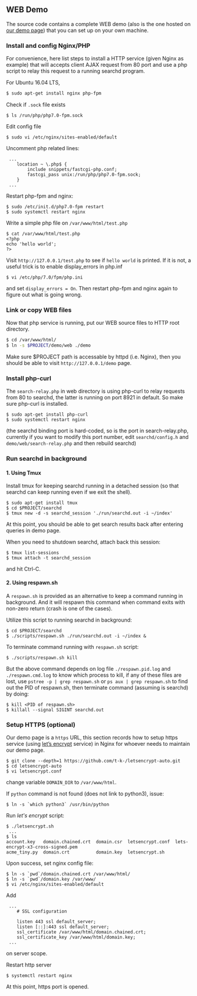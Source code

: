 ## WEB Demo
The source code contains a complete WEB demo (also is the one
hosted on [our demo page](https://approach0.xyz/demo/)) that
you can set up on your own machine.

### Install and config Nginx/PHP
For convenience, here list steps to install a HTTP service
(given Nginx as example) that will accepts client AJAX request
from 80 port and use a php script to relay this request to
a running searchd program.

For Ubuntu 16.04 LTS,
```sh
$ sudo apt-get install nginx php-fpm
```

Check if `.sock` file exists
```
$ ls /run/php/php7.0-fpm.sock
```

Edit config file
```
$ sudo vi /etc/nginx/sites-enabled/default
```

Uncomment php related lines:
```
 ...
	location ~ \.php$ {
		include snippets/fastcgi-php.conf;
		fastcgi_pass unix:/run/php/php7.0-fpm.sock;
	}
 ...
```

Restart php-fpm and nginx:
```
$ sudo /etc/init.d/php7.0-fpm restart
$ sudo systemctl restart nginx
```

Write a simple php file on `/var/www/html/test.php`
```
$ cat /var/www/html/test.php
<?php
echo 'hello world';
?>
```

Visit `http://127.0.0.1/test.php` to see if `hello world` is
printed. If it is not, a useful trick is to enable
display\_errors in php.inf
```
$ vi /etc/php/7.0/fpm/php.ini
```
and set `display_errors = On`. Then restart php-fpm and nginx
again to figure out what is going wrong.

### Link or copy WEB files
Now that php service is running, put our WEB source files to
HTTP root directory.

```sh
$ cd /var/www/html/
$ ln -s $PROJECT/demo/web ./demo
```
Make sure $PROJECT path is accessable by httpd (i.e. Nginx), then
you should be able to visit `http://127.0.0.1/demo` page.

### Install php-curl
The `search-relay.php` in web directory is using php-curl to relay
requests from 80 to searchd, the latter is running on port 8921 in
default. So make sure php-curl is installed.
```
$ sudo apt-get install php-curl
$ sudo systemctl restart nginx
```

(the searchd binding port is hard-coded, so is the port in
search-relay.php, currently if you want to modify this port number,
edit `searchd/config.h` and `demo/web/search-relay.php` and then
rebuild searchd)

### Run searchd in background

#### 1. Using Tmux

Install tmux for keeping searchd running in a detached session
(so that searchd can keep running even if we exit the shell).
```
$ sudo apt-get install tmux
$ cd $PROJECT/searchd
$ tmux new -d -s searchd_session './run/searchd.out -i ~/index'
```

At this point, you should be able to get search results back after
entering queries in demo page.

When you need to shutdown searchd, attach back this session:
```
$ tmux list-sessions
$ tmux attach -t searchd_session
```
and hit Ctrl-C.

#### 2. Using respawn.sh
A `respawn.sh` is provided as an alternative to keep a command
running in background. And it will respawn this command when command
exits with non-zero return (crash is one of the cases).

Utilize this script to running searchd in background:
```
$ cd $PROJECT/searchd
$ ./scripts/respawn.sh ./run/searchd.out -i ~/index &
```

To terminate command running with `respawn.sh` script:
```
$ ./scripts/respawn.sh kill
```
But the above command depends on log file `./respawn.pid.log`
and `./respawn.cmd.log` to know which process to kill, if any of
these files are lost, use `pstree -p | grep respawn.sh`
or `ps aux | grep respawn.sh` to find out the PID of respawn.sh,
then terminate command (assuming is searchd) by doing:
```
$ kill <PID of respawn.sh>
$ killall --signal SIGINT searchd.out
```

### Setup HTTPS (optional)
Our demo page is a `https` URL, this section records how to setup
https service (using [let’s encrypt](https://letsencrypt.org/)
service) in Nginx for whoever needs to maintain our demo page.
```
$ git clone --depth=1 https://github.com/t-k-/letsencrypt-auto.git
$ cd letsencrypt-auto
$ vi letsencrypt.conf
```
change variable `DOMAIN_DIR` to `/var/www/html`.

If `python` command is not found (does not link to python3), issue:
```
$ ln -s `which python3` /usr/bin/python
```

Run *let's encrypt* script:
```
$ ./letsencrypt.sh
 ...
$ ls
account.key   domain.chained.crt  domain.csr  letsencrypt.conf  lets-encrypt-x3-cross-signed.pem
acme_tiny.py  domain.crt          domain.key  letsencrypt.sh
```

Upon success, set nginx config file:
```
$ ln -s `pwd`/domain.chained.crt /var/www/html/
$ ln -s `pwd`/domain.key /var/www/
$ vi /etc/nginx/sites-enabled/default
```

Add
```
 ...
    # SSL configuration

    listen 443 ssl default_server;
    listen [::]:443 ssl default_server;
    ssl_certificate /var/www/html/domain.chained.crt;
    ssl_certificate_key /var/www/html/domain.key;
 ...
```
on server scope.

Restart http server
```
$ systemctl restart nginx
```

At this point, https port is opened.
